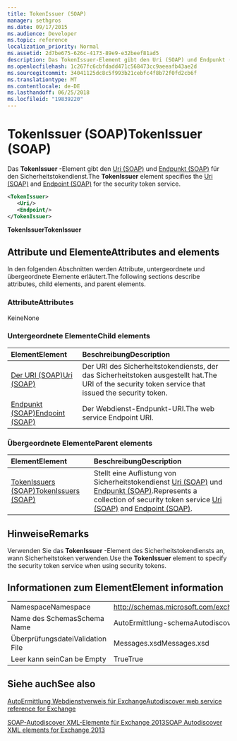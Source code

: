 ```yaml
---
title: TokenIssuer (SOAP)
manager: sethgros
ms.date: 09/17/2015
ms.audience: Developer
ms.topic: reference
localization_priority: Normal
ms.assetid: 2d7be675-626c-4173-89e9-e32beef81ad5
description: Das TokenIssuer-Element gibt den Uri (SOAP) und Endpunkt (SOAP) für den Sicherheitstokendienst.
ms.openlocfilehash: 1c267fc6cbfdadd471c568473cc9aeeafb43ae2d
ms.sourcegitcommit: 34041125dc8c5f993b21cebfc4f8b72f0fd2cb6f
ms.translationtype: MT
ms.contentlocale: de-DE
ms.lasthandoff: 06/25/2018
ms.locfileid: "19839220"
---
```

# <a name="tokenissuer-soap"></a><span data-ttu-id="d243f-103">TokenIssuer (SOAP)</span><span class="sxs-lookup"><span data-stu-id="d243f-103">TokenIssuer (SOAP)</span></span>

<span data-ttu-id="d243f-104">Das **TokenIssuer** -Element gibt den [Uri (SOAP)](uri-soap.md) und [Endpunkt (SOAP)](endpoint-soap.md) für den Sicherheitstokendienst.</span><span class="sxs-lookup"><span data-stu-id="d243f-104">The **TokenIssuer** element specifies the [Uri (SOAP)](uri-soap.md) and [Endpoint (SOAP)](endpoint-soap.md) for the security token service.</span></span> 
  
```XML
<TokenIssuer>
   <Uri/>
   <Endpoint/>
</TokenIssuer>
```

 <span data-ttu-id="d243f-105">**TokenIssuer**</span><span class="sxs-lookup"><span data-stu-id="d243f-105">**TokenIssuer**</span></span>
## <a name="attributes-and-elements"></a><span data-ttu-id="d243f-106">Attribute und Elemente</span><span class="sxs-lookup"><span data-stu-id="d243f-106">Attributes and elements</span></span>

<span data-ttu-id="d243f-107">In den folgenden Abschnitten werden Attribute, untergeordnete und übergeordnete Elemente erläutert.</span><span class="sxs-lookup"><span data-stu-id="d243f-107">The following sections describe attributes, child elements, and parent elements.</span></span>
  
### <a name="attributes"></a><span data-ttu-id="d243f-108">Attribute</span><span class="sxs-lookup"><span data-stu-id="d243f-108">Attributes</span></span>

<span data-ttu-id="d243f-109">Keine</span><span class="sxs-lookup"><span data-stu-id="d243f-109">None</span></span>
  
### <a name="child-elements"></a><span data-ttu-id="d243f-110">Untergeordnete Elemente</span><span class="sxs-lookup"><span data-stu-id="d243f-110">Child elements</span></span>

|<span data-ttu-id="d243f-111">**Element**</span><span class="sxs-lookup"><span data-stu-id="d243f-111">**Element**</span></span>|<span data-ttu-id="d243f-112">**Beschreibung**</span><span class="sxs-lookup"><span data-stu-id="d243f-112">**Description**</span></span>|
|:-----|:-----|
|[<span data-ttu-id="d243f-113">Der URI (SOAP)</span><span class="sxs-lookup"><span data-stu-id="d243f-113">Uri (SOAP)</span></span>](uri-soap.md) <br/> |<span data-ttu-id="d243f-114">Der URI des Sicherheitstokendiensts, der das Sicherheitstoken ausgestellt hat.</span><span class="sxs-lookup"><span data-stu-id="d243f-114">The URI of the security token service that issued the security token.</span></span>  <br/> |
|[<span data-ttu-id="d243f-115">Endpunkt (SOAP)</span><span class="sxs-lookup"><span data-stu-id="d243f-115">Endpoint (SOAP)</span></span>](endpoint-soap.md) <br/> |<span data-ttu-id="d243f-116">Der Webdienst-Endpunkt-URI.</span><span class="sxs-lookup"><span data-stu-id="d243f-116">The web service Endpoint URI.</span></span>  <br/> |
   
### <a name="parent-elements"></a><span data-ttu-id="d243f-117">Übergeordnete Elemente</span><span class="sxs-lookup"><span data-stu-id="d243f-117">Parent elements</span></span>

|<span data-ttu-id="d243f-118">**Element**</span><span class="sxs-lookup"><span data-stu-id="d243f-118">**Element**</span></span>|<span data-ttu-id="d243f-119">**Beschreibung**</span><span class="sxs-lookup"><span data-stu-id="d243f-119">**Description**</span></span>|
|:-----|:-----|
|[<span data-ttu-id="d243f-120">TokenIssuers (SOAP)</span><span class="sxs-lookup"><span data-stu-id="d243f-120">TokenIssuers (SOAP)</span></span>](tokenissuers-soap.md) <br/> |<span data-ttu-id="d243f-121">Stellt eine Auflistung von Sicherheitstokendienst [Uri (SOAP)](uri-soap.md) und [Endpunkt (SOAP)](endpoint-soap.md).</span><span class="sxs-lookup"><span data-stu-id="d243f-121">Represents a collection of security token service [Uri (SOAP)](uri-soap.md) and [Endpoint (SOAP)](endpoint-soap.md).</span></span>  <br/> |
   
## <a name="remarks"></a><span data-ttu-id="d243f-122">Hinweise</span><span class="sxs-lookup"><span data-stu-id="d243f-122">Remarks</span></span>

<span data-ttu-id="d243f-123">Verwenden Sie das **TokenIssuer** -Element des Sicherheitstokendiensts an, wann Sicherheitstoken verwenden.</span><span class="sxs-lookup"><span data-stu-id="d243f-123">Use the **TokenIssuer** element to specify the security token service when using security tokens.</span></span> 
  
## <a name="element-information"></a><span data-ttu-id="d243f-124">Informationen zum Element</span><span class="sxs-lookup"><span data-stu-id="d243f-124">Element information</span></span>

|||
|:-----|:-----|
|<span data-ttu-id="d243f-125">Namespace</span><span class="sxs-lookup"><span data-stu-id="d243f-125">Namespace</span></span>  <br/> |http://schemas.microsoft.com/exchange/2010/Autodiscover  <br/> |
|<span data-ttu-id="d243f-126">Name des Schemas</span><span class="sxs-lookup"><span data-stu-id="d243f-126">Schema Name</span></span>  <br/> |<span data-ttu-id="d243f-127">AutoErmittlung-schema</span><span class="sxs-lookup"><span data-stu-id="d243f-127">Autodiscover schema</span></span>  <br/> |
|<span data-ttu-id="d243f-128">Überprüfungsdatei</span><span class="sxs-lookup"><span data-stu-id="d243f-128">Validation File</span></span>  <br/> |<span data-ttu-id="d243f-129">Messages.xsd</span><span class="sxs-lookup"><span data-stu-id="d243f-129">Messages.xsd</span></span>  <br/> |
|<span data-ttu-id="d243f-130">Leer kann sein</span><span class="sxs-lookup"><span data-stu-id="d243f-130">Can be Empty</span></span>  <br/> |<span data-ttu-id="d243f-131">True</span><span class="sxs-lookup"><span data-stu-id="d243f-131">True</span></span>  <br/> |
   
## <a name="see-also"></a><span data-ttu-id="d243f-132">Siehe auch</span><span class="sxs-lookup"><span data-stu-id="d243f-132">See also</span></span>



[<span data-ttu-id="d243f-133">AutoErmittlung Webdienstverweis für Exchange</span><span class="sxs-lookup"><span data-stu-id="d243f-133">Autodiscover web service reference for Exchange</span></span>](autodiscover-web-service-reference-for-exchange.md)
  
[<span data-ttu-id="d243f-134">SOAP-Autodiscover XML-Elemente für Exchange 2013</span><span class="sxs-lookup"><span data-stu-id="d243f-134">SOAP Autodiscover XML elements for Exchange 2013</span></span>](soap-autodiscover-xml-elements-for-exchange-2013.md)

